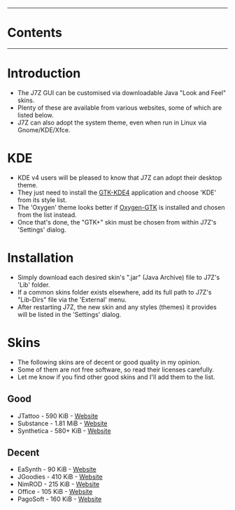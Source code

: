 
---


# Contents #



---


# Introduction #

  * The J7Z GUI can be customised via downloadable Java "Look and Feel" skins.
  * Plenty of these are available from various websites, some of which are listed below.
  * J7Z can also adopt the system theme, even when run in Linux via Gnome/KDE/Xfce.

# KDE #

  * KDE v4 users will be pleased to know that J7Z can adopt their desktop theme.
  * They just need to install the [GTK-KDE4](http://kde-look.org/content/show.php?content=74689) application and choose 'KDE' from its style list.
  * The 'Oxygen' theme looks better if [Oxygen-GTK](http://kde-look.org/content/show.php/Oxygen+Gtk?content=136216) is installed and chosen from the list instead.
  * Once that's done, the "GTK+" skin must be chosen from within J7Z's 'Settings' dialog.

# Installation #

  * Simply download each desired skin's ".jar" (Java Archive) file to J7Z's 'Lib' folder.
  * If a common skins folder exists elsewhere, add its full path to J7Z's "Lib-Dirs" file via the 'External' menu.
  * After restarting J7Z, the new skin and any styles (themes) it provides will be listed in the 'Settings' dialog.

# Skins #

  * The following skins are of decent or good quality in my opinion.
  * Some of them are not free software, so read their licenses carefully.
  * Let me know if you find other good skins and I'll add them to the list.

## Good ##

  * JTattoo - 590 KiB - [Website](http://www.jtattoo.net/Download.html)
  * Substance - 1.81 MiB - [Website](http://repo1.maven.org/maven2/com/github/insubstantial/)
  * Synthetica - 580+ KiB - [Website](http://www.jyloo.com/synthetica/themes/)

## Decent ##

  * EaSynth - 90 KiB - [Website](http://www.easynth.com/freewares/EaSynthLookAndFeel.html)
  * JGoodies - 410 KiB - [Website](http://www.jgoodies.com/)
  * NimROD - 215 KiB - [Website](http://nilogonzalez.es/nimrodlf/index-en.html)
  * Office - 105 KiB - [Website](http://fifesoft.com/officelnfs/)
  * PagoSoft - 160 KiB - [Website](http://www.pagosoft.com/projects/pgslookandfeel/)
